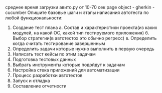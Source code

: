 среднее время загрузки авито.ру от 10-70 сек
page object - gherkin - cucumber
Опишите базовые шаги и этапы написания автотеста по любой функциональности:
1. Создание тест плана
	а. Состав и характеристики проекта(из каких модулей, на какой ОС, какой тип тестируемого приложения)
	б. Выбор стратегии(в автотестох это обычно регресс) 
	в. Определить когда считать тестирование завершенным
2. Определить задачи которые нужно выполнить в первую очередь
3. Написать тест кейсы по этим задачам
4. Подготовка тестовых данных
5. Выбрать инструменты которые подойдут к задачам 
6. Настройка стека приложений для автоматизации
7. Процесс разработки автотестов
8. Запуск и отладка 
9. Составление отчетности
